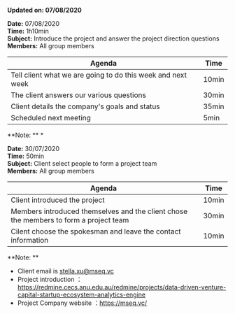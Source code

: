 **Updated on: 07/08/2020**


**Date:**  07/08/2020  
**Time:** 1h10min  
**Subject:** Introduce the project and answer the project direction questions
**Members:** All group members  

| Agenda | Time |
| ---- | ---- |
| Tell client what we are going to do this week and next week | 10min |
| The client answers our various questions | 30min |
| Client details the company's goals and status | 35min |
| Scheduled next meeting | 5min |
**Note: ** 
*


**Date:**  30/07/2020  
**Time:** 50min  
**Subject:** Client select people to form a project team  
**Members:** All group members  

| Agenda | Time |
| ---- | ---- |
| Client introduced the project | 10min |
| Members introduced themselves and the client chose the members to form a project team | 30min |
| Cilent choose the spokesman and leave the contact information | 10min |
**Note: ** 
* Client email is stella.xu@mseq.vc
* Project introduction ：https://redmine.cecs.anu.edu.au/redmine/projects/data-driven-venture-capital-startup-ecosystem-analytics-engine
* Project Company website ：https://mseq.vc/
